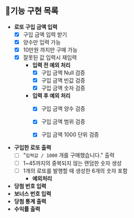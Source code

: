 ## 🎯기능 구현 목록

- **로또 구입 금액 입력**
    - [X] 구입 금액 입력 받기
    - [X] 양수만 입력 가능
    - [X] 10만원 까지만 구매 가능
    - [X] 잘못된 값 입력시 재입력
        - **입력 전 예외 처리** 
            - [X] 구입 금액 Null 검증
            - [X] 구입 금액 빈값 검증
            - [X] 구입 금액 숫자 검증
        - **입력 후 예외 처리**
            - [X] 구입 금액 양수 검증
            - [X] 구입 금액 범위 검증
            - [X] 구입 금액 1000 단위 검증


- **구입한 로또 출력**
    - [ ] "`입력값 / 1000` 개를 구매했습니다." 출력
    - [ ] 1~45까지의 중복되지 않는 랜덤한 숫자 생성
    - [ ] 1개의 로또를 발행할 때 생성한 6개의 숫자 포함
        - **예외처리**
- **당첨 번호 입력**
- **보너스 번호 입력**
- **당첨 통계 출력**
- **수익률 출력**
